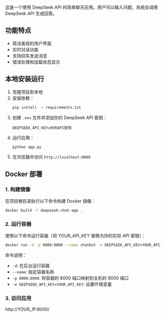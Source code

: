 这是一个使用 DeepSeek API 的简单聊天应用。用户可以输入问题，系统会调用 DeepSeek API 生成回答。

## 功能特点

- 简洁美观的用户界面
- 实时对话功能
- 支持回车发送消息
- 错误处理和加载状态显示

## 本地安装运行

1. 克隆项目到本地
2. 安装依赖：
   ```bash
   pip install -r requirements.txt
   ```
3. 创建 `.env` 文件并添加你的 DeepSeek API 密钥：
   ```
   DEEPSEEK_API_KEY=你的API密钥
   ```
4. 运行应用：
   ```bash
   python app.py
   ```
5. 在浏览器中访问 `http://localhost:8000`

## Docker 部署

### 1. 构建镜像

在项目根目录执行以下命令构建 Docker 镜像：

```bash
docker build -t deepseek-chat-app .
```

### 2. 运行容器

使用以下命令运行容器（将 YOUR_API_KEY 替换为你的实际 API 密钥）：

```bash
docker run -d -p 8000:8000 --name chatbot -e DEEPSEEK_API_KEY=YOUR_API_KEY deepseek-chat-app
```

命令说明：
- `-d`: 在后台运行容器
- `--name`: 指定容器名称 
- `-p 8000:8000`: 将容器的 8000 端口映射到主机的 8000 端口
- `-e DEEPSEEK_API_KEY=YOUR_API_KEY`: 设置环境变量

### 3. 访问应用
http://YOUR_IP:8000/